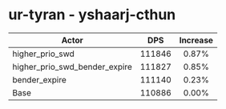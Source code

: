 # ur-tyran - yshaarj-cthun
| Actor | DPS | Increase |
|---|:---:|:---:|
|higher_prio_swd|111846|0.87%|
|higher_prio_swd_bender_expire|111827|0.85%|
|bender_expire|111140|0.23%|
|Base|110886|0.00%|
